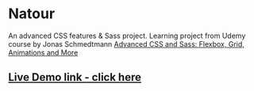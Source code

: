 # Natour

An advanced CSS features & Sass project.
Learning project from Udemy course by Jonas Schmedtmann [Advanced CSS and Sass: Flexbox, Grid, Animations and More](https://www.udemy.com/course/advanced-css-and-sass/)

## [Live Demo link - click here](https://yardenporat.github.io/natour)
